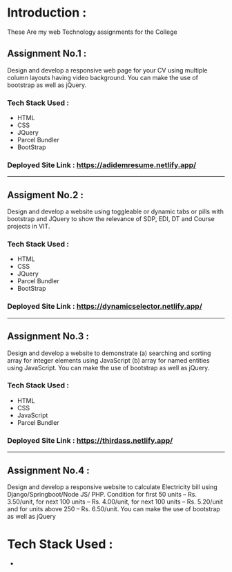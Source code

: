 # Introduction : 
These Are my web Technology assignments for the College  

## Assignment No.1 : 
Design and develop a responsive web page for your CV using multiple column layouts having video background. You can make the use of bootstrap as well as jQuery.

### Tech Stack Used : 
- HTML
- CSS
- JQuery
- Parcel Bundler
- BootStrap

### Deployed Site Link : https://adidemresume.netlify.app/
----

## Assigment No.2 : 
Design and develop a website using toggleable or dynamic tabs or pills with bootstrap and JQuery to show the relevance of SDP, EDI, DT and Course projects in VIT.

### Tech Stack Used : 
- HTML
- CSS
- JQuery
- Parcel Bundler
- BootStrap

### Deployed Site Link : https://dynamicselector.netlify.app/
----
## Assignment No.3 : 
Design and develop a website to demonstrate (a) searching and sorting array for integer elements using JavaScript (b) array for named entities using JavaScript. You can make the use of bootstrap as well as jQuery.

### Tech Stack Used : 
- HTML
- CSS
- JavaScript
- Parcel Bundler

### Deployed Site Link : https://thirdass.netlify.app/
---
## Assignment No.4 : 

Design and develop a responsive website to calculate Electricity bill using Django/Springboot/Node JS/ PHP. Condition for first 50 units – Rs. 3.50/unit, for next 100 units – Rs. 4.00/unit, for next 100 units – Rs. 5.20/unit and for units above 250 – Rs. 6.50/unit. You can make the use of bootstrap as well as jQuery

# Tech Stack Used : 
- 
